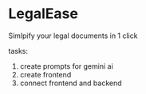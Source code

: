 # LegalEase
Simlpify your legal documents in 1 click


tasks:
1. create prompts for gemini ai 
2. create frontend
3. connect frontend and backend
